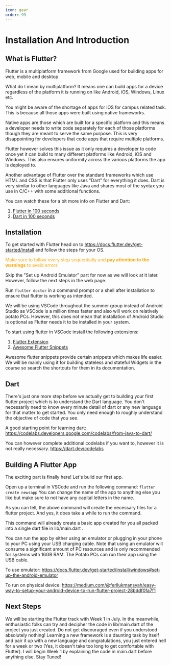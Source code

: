 ```yaml
---
icon: gear
order: 99
---
```


# **Installation And Introduction**

## What is Flutter?

Flutter is a multiplatform framework from Google used for building apps for web, mobile and desktop.

What do I mean by multiplatform? It means one can build apps for a device regardless of the platform it is running on like Android, iOS, Windows, Linux etc.

You might be aware of the shortage of apps for iOS for campus related task. This is because all those apps were built using native frameworks.

Native apps are those which are built for a specific platform and this means a developer needs to write code separately for each of those platforms though they are meant to serve the same purpose. This is very disappointing for developers that code apps that require multiple platforms.

Flutter however solves this issue as it only requires a developer to code once yet it can build to many different platforms like Android, iOS and Windows. This also ensures uniformity across the various platforms the app is deployed to.

Another advantage of Flutter over the standard frameworks which use HTML and CSS is that Flutter only uses "Dart" for everything it does. Dart is very similar to other languages like Java and shares most of the syntax you use in C/C++ with some additional functions.

You can watch these for a bit more info on Flutter and Dart:

1. <a href="https://www.youtube.com/watch?v=lHhRhPV--G0">Flutter in 100 seconds</a>
2. <a href = "https://www.youtube.com/watch?v=NrO0CJCbYLA">Dart in 100 seconds</a>

## Installation

To get started with Flutter head on to https://docs.flutter.dev/get-started/install and follow the steps for your OS.

<span style="color:orange">Make sure to follow every step sequentially and **pay attention to the warnings** to avoid errors</span>

Skip the "Set up Android Emulator" part for now as we will look at it later. However, follow the next steps in the web page.

Run `flutter doctor` in a command prompt or a shell after installation to ensure that flutter is working as intended.

We will be using VSCode throughout the summer group instead of Android Studio as VSCode is a million times faster and also will work on relatively potato PCs. However, this does not mean that installation of Android Studio is optional as Flutter needs it to be installed in your system.

To start using flutter in VSCode install the following extensions:

1. <a href="https://marketplace.visualstudio.com/items?itemName=Dart-Code.flutter">Flutter Extension</a>
2. <a href="https://marketplace.visualstudio.com/items?itemName=Nash.awesome-flutter-snippets">Awesome Flutter Snippets </a>

Awesome flutter snippets provide certain snippets which makes life easier. We will be mainly using it for building stateless and stateful Widgets in the course so search the shortcuts for them in its documentation.

## Dart

There's just one more step before we actually get to building your first flutter project which is to understand the Dart language. You don't necessarily need to know every minute detail of dart or any new language for that matter to get started. You only need enough to roughly understand the objective of code that you see.

A good starting point for learning dart: https://codelabs.developers.google.com/codelabs/from-java-to-dart/

You can however complete additional codelabs if you want to, however it is not really necessary. https://dart.dev/codelabs

## Building A Flutter App

The exciting part is finally here! Let's build our first app.

Open up a terminal in VSCode and run the following command: `flutter create newsapp` You can change the name of the app to anything else you like but make sure to not have any capital letters in the name.

As you can tell, the above command will create the necessary files for a flutter project. And yes, it does take a while to run the command.

This command will already create a basic app created for you all packed into a single dart file in lib/main.dart .

You can run the app by either using an emulator or plugging in your phone to your PC using your USB charging cable. Note that using an emulator will consume a significant amount of PC resources and is only recommended for systems with 16GB RAM. The Potato PCs can run their app using the USB cable.

To use emulator: https://docs.flutter.dev/get-started/install/windows#set-up-the-android-emulator

To run on physical device: https://medium.com/@ferilukmansyah/easy-way-to-setup-your-android-device-to-run-flutter-project-28bddf0fa7f1

## Next Steps

We will be starting the Flutter track with Week 1 in July. In the meanwhile, enthusiastic folks can try and decipher the code in lib/main.dart of the project you just created. Do not get discouraged even if you understood absolutely nothing! Learning a new framework is a daunting task by itself and pair it up with a new language and congratulations, you just entered hell for a week or two (Yes, it doesn't take too long to get comfortable with Flutter). I will begin Week 1 by explaining the code in main.dart before anything else. Stay Tuned!
